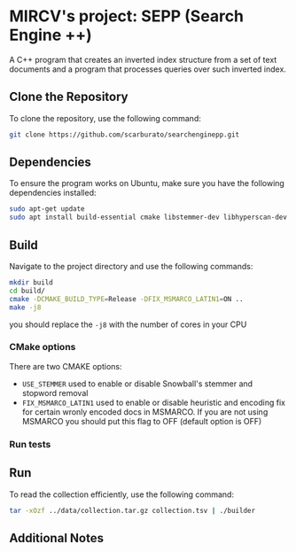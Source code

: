 # MIRCV's project: SEPP (Search Engine ++)

A C++ program that creates an inverted index structure from a set of text documents and a program that processes queries over such inverted index.

## Clone the Repository

To clone the repository, use the following command:

```bash
git clone https://github.com/scarburato/searchenginepp.git
```

## Dependencies

To ensure the program works on Ubuntu, make sure you have the following dependencies installed:

```bash
sudo apt-get update
sudo apt install build-essential cmake libstemmer-dev libhyperscan-dev libpcrecpp-dev
```

## Build

Navigate to the project directory and use the following commands:

```bash
mkdir build
cd build/
cmake -DCMAKE_BUILD_TYPE=Release -DFIX_MSMARCO_LATIN1=ON ..
make -j8
```

you should replace the `-j8` with the number of cores in your CPU

### CMake options

There are two CMAKE options:

- `USE_STEMMER` used to enable or disable Snowball's stemmer and stopword removal
- `FIX_MSMARCO_LATIN1` used to enable or disable heuristic and encoding fix for certain wronly encoded docs in MSMARCO. If you are not using MSMARCO you should put this flag to OFF (default option is OFF)

### Run tests

## Run

To read the collection efficiently, use the following command:

```bash
tar -xOzf ../data/collection.tar.gz collection.tsv | ./builder
```

## Additional Notes




